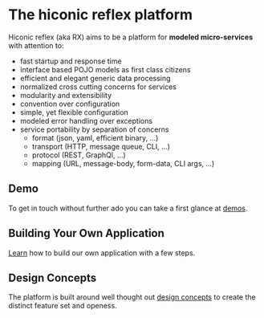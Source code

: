 # The hiconic reflex platform

Hiconic reflex (aka RX) aims to be a platform for __modeled micro-services__ with attention to:

* fast startup and response time 
* interface based POJO models as first class citizens
* efficient and elegant generic data processing
* normalized cross cutting concerns for services
* modularity and extensibility
* convention over configuration
* simple, yet flexible configuration
* modeled error handling over exceptions
* service portability by separation of concerns
  * format (json, yaml, efficient binary, ...)
  * transport (HTTP, message queue, CLI, ...)
  * protocol (REST, GraphQl, ...)
  * mapping (URL, message-body, form-data, CLI args, ...)

## Demo

To get in touch without further ado you can take a first glance at [demos](./readme/demo/demo.md).

## Building Your Own Application

[Learn](./readme/platform-building/platform-building.md) how to build our own application with a few steps.

## Design Concepts

The platform is built around well thought out [design concepts](./readme/design-concepts/design-concepts.md) to create the distinct feature set and openess.


